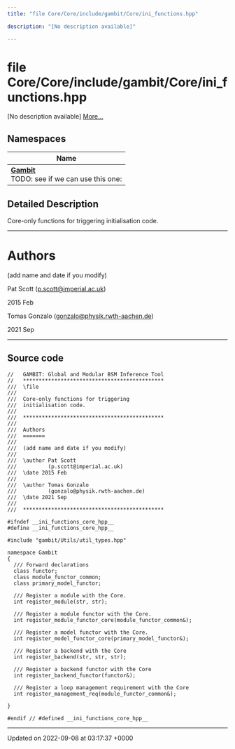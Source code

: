 ```yaml
---
title: "file Core/Core/include/gambit/Core/ini_functions.hpp"

description: "[No description available]"

---
```


# file Core/Core/include/gambit/Core/ini_functions.hpp

[No description available] [More...](#detailed-description)

## Namespaces

| Name           |
| -------------- |
| **[Gambit](/documentation/code/namespaces/namespacegambit/)** <br>TODO: see if we can use this one:  |

## Detailed Description


Core-only functions for triggering initialisation code.



------------------


# Authors

(add name and date if you modify)

Pat Scott ([p.scott@imperial.ac.uk](mailto:p.scott@imperial.ac.uk)) 

2015 Feb

Tomas Gonzalo ([gonzalo@physik.rwth-aachen.de](mailto:gonzalo@physik.rwth-aachen.de)) 

2021 Sep



------------------




## Source code

```
//   GAMBIT: Global and Modular BSM Inference Tool
//   *********************************************
///  \file
///
///  Core-only functions for triggering
///  initialisation code.
///
///  *********************************************
///
///  Authors
///  =======
///
///  (add name and date if you modify)
///
///  \author Pat Scott
///          (p.scott@imperial.ac.uk)
///  \date 2015 Feb
///
///  \author Tomas Gonzalo
///          (gonzalo@physik.rwth-aachen.de)
///  \date 2021 Sep
///
///  *********************************************

#ifndef __ini_functions_core_hpp__
#define __ini_functions_core_hpp__

#include "gambit/Utils/util_types.hpp"

namespace Gambit
{
  /// Forward declarations
  class functor;
  class module_functor_common;
  class primary_model_functor;

  /// Register a module with the Core.
  int register_module(str, str);

  /// Register a module functor with the Core.
  int register_module_functor_core(module_functor_common&);

  /// Register a model functor with the Core.
  int register_model_functor_core(primary_model_functor&);

  /// Register a backend with the Core
  int register_backend(str, str, str);

  /// Register a backend functor with the Core
  int register_backend_functor(functor&);

  /// Register a loop management requirement with the Core
  int register_management_req(module_functor_common&);

}

#endif // #defined __ini_functions_core_hpp__
```


-------------------------------

Updated on 2022-09-08 at 03:17:37 +0000
